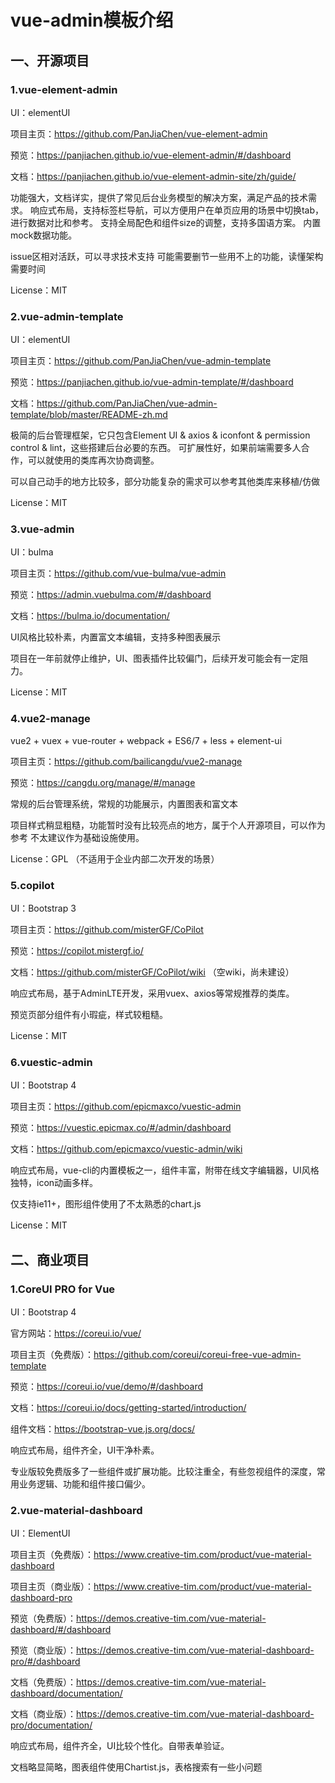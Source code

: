# vue-admin模板介绍

## 一、开源项目

### 1.vue-element-admin
UI：elementUI

项目主页：https://github.com/PanJiaChen/vue-element-admin

预览：https://panjiachen.github.io/vue-element-admin/#/dashboard

文档：https://panjiachen.github.io/vue-element-admin-site/zh/guide/

功能强大，文档详实，提供了常见后台业务模型的解决方案，满足产品的技术需求。
响应式布局，支持标签栏导航，可以方便用户在单页应用的场景中切换tab，进行数据对比和参考。
支持全局配色和组件size的调整，支持多国语方案。
内置mock数据功能。

issue区相对活跃，可以寻求技术支持
可能需要删节一些用不上的功能，读懂架构需要时间

License：MIT




### 2.vue-admin-template
UI：elementUI

项目主页：https://github.com/PanJiaChen/vue-admin-template

预览：https://panjiachen.github.io/vue-admin-template/#/dashboard

文档：https://github.com/PanJiaChen/vue-admin-template/blob/master/README-zh.md

极简的后台管理框架，它只包含Element UI & axios & iconfont & permission control & lint，这些搭建后台必要的东西。
可扩展性好，如果前端需要多人合作，可以就使用的类库再次协商调整。

可以自己动手的地方比较多，部分功能复杂的需求可以参考其他类库来移植/仿做

License：MIT




### 3.vue-admin
UI：bulma

项目主页：https://github.com/vue-bulma/vue-admin

预览：https://admin.vuebulma.com/#/dashboard

文档：https://bulma.io/documentation/

UI风格比较朴素，内置富文本编辑，支持多种图表展示

项目在一年前就停止维护，UI、图表插件比较偏门，后续开发可能会有一定阻力。

License：MIT




### 4.vue2-manage
vue2 + vuex + vue-router + webpack + ES6/7 + less + element-ui

项目主页：https://github.com/bailicangdu/vue2-manage

预览：https://cangdu.org/manage/#/manage

常规的后台管理系统，常规的功能展示，内置图表和富文本

项目样式稍显粗糙，功能暂时没有比较亮点的地方，属于个人开源项目，可以作为参考 不太建议作为基础设施使用。

License：GPL （不适用于企业内部二次开发的场景）




### 5.copilot
UI：Bootstrap 3

项目主页：https://github.com/misterGF/CoPilot

预览：https://copilot.mistergf.io/

文档：https://github.com/misterGF/CoPilot/wiki （空wiki，尚未建设）

响应式布局，基于AdminLTE开发，采用vuex、axios等常规推荐的类库。

预览页部分组件有小瑕疵，样式较粗糙。

License：MIT




### 6.vuestic-admin
UI：Bootstrap 4

项目主页：https://github.com/epicmaxco/vuestic-admin

预览：https://vuestic.epicmax.co/#/admin/dashboard

文档：https://github.com/epicmaxco/vuestic-admin/wiki

响应式布局，vue-cli的内置模板之一，组件丰富，附带在线文字编辑器，UI风格独特，icon动画多样。

仅支持ie11+，图形组件使用了不太熟悉的chart.js

License：MIT




## 二、商业项目

### 1.CoreUI PRO for Vue
UI：Bootstrap 4

官方网站：https://coreui.io/vue/

项目主页（免费版）：https://github.com/coreui/coreui-free-vue-admin-template

预览：https://coreui.io/vue/demo/#/dashboard

文档：https://coreui.io/docs/getting-started/introduction/

组件文档：https://bootstrap-vue.js.org/docs/

响应式布局，组件齐全，UI干净朴素。

专业版较免费版多了一些组件或扩展功能。比较注重全，有些忽视组件的深度，常用业务逻辑、功能和组件接口偏少。




### 2.vue-material-dashboard
UI：ElementUI

项目主页（免费版）：https://www.creative-tim.com/product/vue-material-dashboard

项目主页（商业版）：https://www.creative-tim.com/product/vue-material-dashboard-pro

预览（免费版）：https://demos.creative-tim.com/vue-material-dashboard/#/dashboard

预览（商业版）：https://demos.creative-tim.com/vue-material-dashboard-pro/#/dashboard

文档（免费版）：https://demos.creative-tim.com/vue-material-dashboard/documentation/

文档（商业版）：https://demos.creative-tim.com/vue-material-dashboard-pro/documentation/

响应式布局，组件齐全，UI比较个性化。自带表单验证。

文档略显简略，图表组件使用Chartist.js，表格搜索有一些小问题
